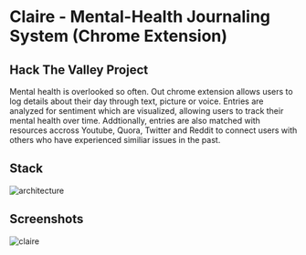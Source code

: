 # Claire - Mental-Health Journaling System (Chrome Extension)

## Hack The Valley Project
Mental health is overlooked so often. Out chrome extension allows users to log details about their day through text, picture or voice. Entries are analyzed for sentiment which are visualized, allowing users to track their mental health over time. Addtionally, entries are also matched with resources accross Youtube, Quora, Twitter and Reddit to connect users with others who have experienced similiar issues in the past. 

## Stack
![architecture](https://user-images.githubusercontent.com/52130952/74700479-a961e000-51d1-11ea-97e8-e3dfa441ed8b.JPG)

## Screenshots
![claire](https://user-images.githubusercontent.com/52130952/74700466-9818d380-51d1-11ea-93d8-4e51a528a80b.png)
